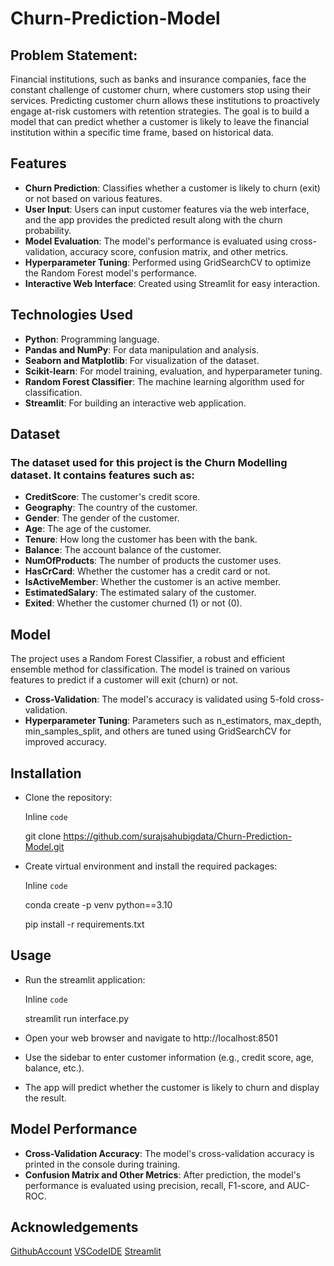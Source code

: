 # Churn-Prediction-Model

## Problem Statement: 
Financial institutions, such as banks and insurance companies, face the constant challenge of customer churn, where customers stop using their services. Predicting customer churn allows these institutions to proactively engage at-risk customers with retention strategies. The goal is to build a model that can predict whether a customer is likely to leave the financial institution within a specific time frame, based on historical data.

## Features
+ **Churn Prediction**: Classifies whether a customer is likely to churn (exit) or not based on various features.
+ **User Input**: Users can input customer features via the web interface, and the app provides the predicted result along with the churn probability.
+ **Model Evaluation**: The model's performance is evaluated using cross-validation, accuracy score, confusion matrix, and other metrics.
+ **Hyperparameter Tuning**: Performed using GridSearchCV to optimize the Random Forest model's performance.
+ **Interactive Web Interface**: Created using Streamlit for easy interaction.

## Technologies Used
+ **Python**: Programming language.
+ **Pandas and NumPy**: For data manipulation and analysis.
+ **Seaborn and Matplotlib**: For visualization of the dataset.
+ **Scikit-learn**: For model training, evaluation, and hyperparameter tuning.
+ **Random Forest Classifier**: The machine learning algorithm used for classification.
+ **Streamlit**: For building an interactive web application.

## Dataset
### The dataset used for this project is the Churn Modelling dataset. It contains features such as:

+ **CreditScore**: The customer's credit score.
+ **Geography**: The country of the customer.
+ **Gender**: The gender of the customer.
+ **Age**: The age of the customer.
+ **Tenure**: How long the customer has been with the bank.
+ **Balance**: The account balance of the customer.
+ **NumOfProducts**: The number of products the customer uses.
+ **HasCrCard**: Whether the customer has a credit card or not.
+ **IsActiveMember**: Whether the customer is an active member.
+ **EstimatedSalary**: The estimated salary of the customer.
+ **Exited**: Whether the customer churned (1) or not (0).

## Model

The project uses a Random Forest Classifier, a robust and efficient ensemble method for classification. The model is trained on various features to predict if a customer will exit (churn) or not.

+ **Cross-Validation**: The model's accuracy is validated using 5-fold cross-validation.
+ **Hyperparameter Tuning**: Parameters such as n_estimators, max_depth, min_samples_split, and others are tuned using GridSearchCV for improved accuracy.

## Installation
+ Clone the repository:

    Inline `code`

    git clone https://github.com/surajsahubigdata/Churn-Prediction-Model.git

+ Create virtual environment and install the required packages:

    Inline `code`

    conda create -p venv python==3.10

    pip install -r requirements.txt

## Usage

+ Run the streamlit application:

    Inline `code`

    streamlit run interface.py

+ Open your web browser and navigate to http://localhost:8501
+ Use the sidebar to enter customer information (e.g., credit score, age, balance, etc.).
+ The app will predict whether the customer is likely to churn and display the result.

## Model Performance
+ **Cross-Validation Accuracy**: The model's cross-validation accuracy is printed in the console during training.
+ **Confusion Matrix and Other Metrics**: After prediction, the model's performance is evaluated using precision, recall, F1-score, and AUC-ROC.

## Acknowledgements

[GithubAccount](https://github.com/)
[VSCodeIDE](https://code.visualstudio.com/download)
[Streamlit](https://streamlit.io/)

